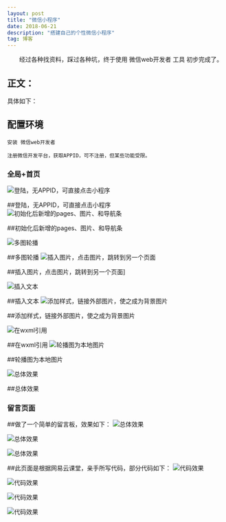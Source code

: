 ```yaml
---
layout: post
title: "微信小程序"
date: 2018-06-21 
description: "搭建自己的个性微信小程序"
tag: 博客 
---   
```


　　经过各种找资料，踩过各种坑，终于使用 微信web开发者 工具 初步完成了。

## 正文：

  具体如下： 
  
## 配置环境     

	安装 微信web开发者        

    注册微信开发平台，获取APPID，可不注册，但某些功能受限。

### 全局+首页
![登陆，无APPID，可直接点击小程序](/images/1.png)



##登陆，无APPID，可直接点击小程序
![初始化后新增的pages、图片、和导航条](/images/2.png)

##初始化后新增的pages、图片、和导航条

![多图轮播](/images/3.png)

##多图轮播
![插入图片，点击图片，跳转到另一个页面](/images/4.png)

##插入图片，点击图片，跳转到另一个页面]


![插入文本](/images/5.png)


##插入文本
![添加样式，链接外部图片，使之成为背景图片](/images/6.png)

##添加样式，链接外部图片，使之成为背景图片

![在wxml引用](/images/7.png)


##在wxml引用
![轮播图为本地图片](/images/8.png)

##轮播图为本地图片

![总体效果](/images/9.png)

##总体效果


### 留言页面

##做了一个简单的留言板，效果如下：
![总体效果](/images/10.png)

![总体效果](/images/11.png)

![总体效果](/images/12.png)

##此页面是根据网易云课堂，亲手所写代码，部分代码如下：
![代码效果](/images/13.png)

![代码效果](/images/14.png)

![代码效果](/images/15.png)

![代码效果](/images/16.png)
